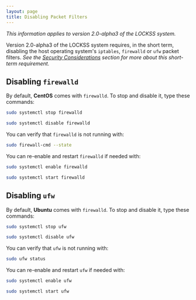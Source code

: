 ```yaml
---
layout: page
title: Disabling Packet Filters
---
```


*This information applies to version 2.0-alpha3 of the LOCKSS system.*

Version 2.0-alpha3 of the LOCKSS system requires, in the short term, disabling the host operating system's `iptables`, `firewalld` or `ufw` packet filters. *See the [Security Considerations](../introduction/security) section for more about this short-term requirement.*

## Disabling `firewalld`

By default, **CentOS** comes with `firewalld`. To stop and disable it, type these commands:

```bash
sudo systemctl stop firewalld

sudo systemctl disable firewalld
```

You can verify that `firewalld` is not running with:

```bash
sudo firewall-cmd --state
```

You can re-enable and restart `firewalld` if needed with:

```bash
sudo systemctl enable firewalld

sudo systemctl start firewalld
```

## Disabling `ufw`

By default, **Ubuntu** comes with `firewalld`. To stop and disable it, type these commands:

```bash
sudo systemctl stop ufw

sudo systemctl disable ufw
```

You can verify that `ufw` is not running with:

```bash
sudo ufw status
```

You can re-enable and restart `ufw` if needed with:

```bash
sudo systemctl enable ufw

sudo systemctl start ufw
```
